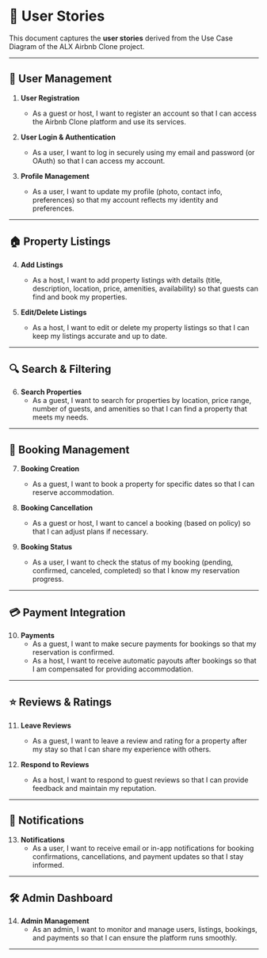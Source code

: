 # 📖 User Stories

This document captures the **user stories** derived from the Use Case Diagram of the ALX Airbnb Clone project.

---

## 👤 User Management
1. **User Registration**
   - As a guest or host, I want to register an account so that I can access the Airbnb Clone platform and use its services.

2. **User Login & Authentication**
   - As a user, I want to log in securely using my email and password (or OAuth) so that I can access my account.

3. **Profile Management**
   - As a user, I want to update my profile (photo, contact info, preferences) so that my account reflects my identity and preferences.

---

## 🏠 Property Listings
4. **Add Listings**
   - As a host, I want to add property listings with details (title, description, location, price, amenities, availability) so that guests can find and book my properties.

5. **Edit/Delete Listings**
   - As a host, I want to edit or delete my property listings so that I can keep my listings accurate and up to date.

---

## 🔍 Search & Filtering
6. **Search Properties**
   - As a guest, I want to search for properties by location, price range, number of guests, and amenities so that I can find a property that meets my needs.

---

## 📅 Booking Management
7. **Booking Creation**
   - As a guest, I want to book a property for specific dates so that I can reserve accommodation.

8. **Booking Cancellation**
   - As a guest or host, I want to cancel a booking (based on policy) so that I can adjust plans if necessary.

9. **Booking Status**
   - As a user, I want to check the status of my booking (pending, confirmed, canceled, completed) so that I know my reservation progress.

---

## 💳 Payment Integration
10. **Payments**
    - As a guest, I want to make secure payments for bookings so that my reservation is confirmed.
    - As a host, I want to receive automatic payouts after bookings so that I am compensated for providing accommodation.

---

## ⭐ Reviews & Ratings
11. **Leave Reviews**
    - As a guest, I want to leave a review and rating for a property after my stay so that I can share my experience with others.

12. **Respond to Reviews**
    - As a host, I want to respond to guest reviews so that I can provide feedback and maintain my reputation.

---

## 🔔 Notifications
13. **Notifications**
    - As a user, I want to receive email or in-app notifications for booking confirmations, cancellations, and payment updates so that I stay informed.

---

## 🛠️ Admin Dashboard
14. **Admin Management**
    - As an admin, I want to monitor and manage users, listings, bookings, and payments so that I can ensure the platform runs smoothly.

---

